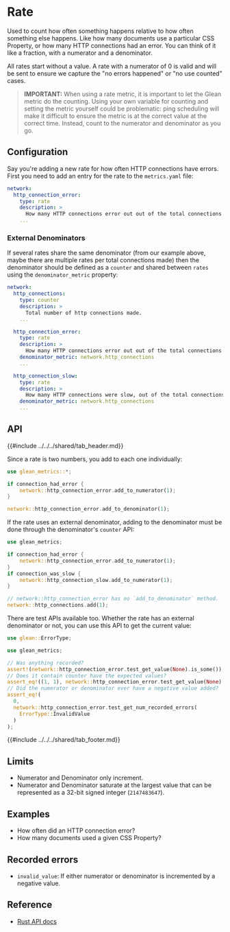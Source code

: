 # Rate

Used to count how often something happens relative to how often something else happens.
Like how many documents use a particular CSS Property,
or how many HTTP connections had an error.
You can think of it like a fraction, with a numerator and a denominator.

All rates start without a value.
A rate with a numerator of 0 is valid and will be sent to ensure we capture the
"no errors happened" or "no use counted" cases.

> **IMPORTANT:** When using a rate metric, it is important to let the Glean metric do the counting.
  Using your own variable for counting and setting the metric yourself could be problematic:
  ping scheduling will make it difficult to ensure the metric is at the correct value at the correct time.
  Instead, count to the numerator and denominator as you go.

## Configuration

Say you're adding a new rate for how often HTTP connections have errors.
First you need to add an entry for the rate to the `metrics.yaml` file:

```YAML
network:
  http_connection_error:
    type: rate
    description: >
      How many HTTP connections error out out of the total connections made.
    ...
```

### External Denominators

If several rates share the same denominator
(from our example above, maybe there are multiple rates per total connections made)
then the denominator should be defined as a `counter` and shared between
`rates` using the `denominator_metric` property:

```YAML
network:
  http_connections:
    type: counter
    description: >
      Total number of http connections made.
    ...

  http_connection_error:
    type: rate
    description: >
      How many HTTP connections error out out of the total connections made.
    denominator_metric: network.http_connections
    ...

  http_connection_slow:
    type: rate
    description: >
      How many HTTP connections were slow, out of the total connections made.
    denominator_metric: network.http_connections
    ...
```

## API

{{#include ../../../shared/tab_header.md}}

<div data-lang="Rust" class="tab">

Since a rate is two numbers, you add to each one individually:

```rust
use glean_metrics::*;

if connection_had_error {
    network::http_connection_error.add_to_numerator(1);
}

network::http_connection_error.add_to_denominator(1);
```

If the rate uses an external denominator,
adding to the denominator must be done through the denominator's
`counter` API:

```rust
use glean_metrics;

if connection_had_error {
    network::http_connection_error.add_to_numerator(1);
}
if connection_was_slow {
    network::http_connection_slow.add_to_numerator(1);
}

// network::http_connection_error has no `add_to_denominator` method.
network::http_connections.add(1);
```

There are test APIs available too.
Whether the rate has an external denominator or not,
you can use this API to get the current value:

```rust
use glean::ErrorType;

use glean_metrics;

// Was anything recorded?
assert!(network::http_connection_error.test_get_value(None).is_some());
// Does it contain counter have the expected values?
assert_eq!((1, 1), network::http_connection_error.test_get_value(None).unwrap());
// Did the numerator or denominator ever have a negative value added?
assert_eq!(
  0,
  network::http_connection_error.test_get_num_recorded_errors(
    ErrorType::InvalidValue
  )
);
```

</div>

{{#include ../../../shared/tab_footer.md}}

## Limits

* Numerator and Denominator only increment.
* Numerator and Denominator saturate at the largest value that can be represented as a 32-bit signed integer (`2147483647`).

## Examples

* How often did an HTTP connection error?
* How many documents used a given CSS Property?

## Recorded errors

* `invalid_value`: If either numerator or denominator is incremented by a negative value.

## Reference

* [Rust API docs](../../../docs/glean/private/rate/struct.RateMetric.html)
